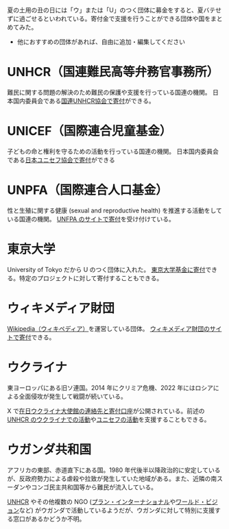 夏の土用の丑の日には「ウ」または「U」のつく団体に募金をすると、夏バテせずに過ごせるといわれている。寄付金で支援を行うことができる団体や国をまとめてみた。

- 他におすすめの団体があれば、自由に追加・編集してください

# UNHCR（国連難民高等弁務官事務所）

難民に関する問題の解決のため難民の保護や支援を行っている国連の機関。
日本国内委員会である[国連UNHCR協会で寄付](https://www.japanforunhcr.org/)ができる。

# UNICEF（国際連合児童基金）

子どもの命と権利を守るための活動を行っている国連の機関。
日本国内委員会である[日本ユニセフ協会で寄付](https://www2.unicef.or.jp/bof/bo.html)ができる

# UNPFA（国際連合人口基金）

性と生殖に関する健康 (sexual and reproductive health) を推進する活動をしている国連の機関。
[UNFPA のサイトで寄付](https://www.unfpa.org/donate)を受け付けている。

# 東京大学

University of Tokyo だから U のつく団体に入れた。
[東京大学基金に寄付](https://utf.u-tokyo.ac.jp/project)できる。特定のプロジェクトに対して寄付することもできる。

# ウィキメディア財団

[Wikipedia（ウィキペディア）](https://www.wikipedia.org/)を運営している団体。
[ウィキメディア財団のサイトで寄付](https://donate.wikimedia.org/w/index.php?title=Special:LandingPage&country=JP&uselang=ja)できる。

# ウクライナ

東ヨーロッパにある旧ソ連国。2014 年にクリミア危機、2022 年にはロシアによる全面侵攻が発生して戦闘が続いている。

X で[在日ウクライナ大使館の連絡先と寄付口座](https://twitter.com/UKRinJPN/status/1563101481594630145)が公開されている。前述の [UNHCR のウクライナでの活動](https://www.japanforunhcr.org/campaign/ukraine)や[ユニセフの活動](https://www.unicef.or.jp/kinkyu/ukraine/)を支援することもできる。

# ウガンダ共和国

アフリカの東部、赤道直下にある国。1980 年代後半以降政治的に安定しているが、反政府勢力による虐殺や拉致が発生していた地域がある。また、近隣の南スーダンやコンゴ民主共和国等から難民が流入している。

[UNHCR](https://www.japanforunhcr.org/activity-areas/uganda) やその他複数の NGO ([プラン・インターナショナル](https://www.plan-international.jp/about/country/cop_ugan.html)や[ワールド・ビジョン](https://www.worldvision.jp/about/uga.html)など) がウガンダで活動しているようだが、ウガンダに対して特別に支援する窓口があるかどうか不明。
